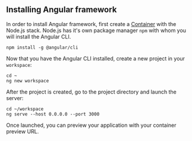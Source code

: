 ## Installing Angular framework
In order to install Angular framework, first create a [Container](#container) with the Node.js stack. Node.js has it's own package manager `npm` with whom you will install the Angular CLI.

~~~~
npm install -g @angular/cli
~~~~

Now that you have the Angular CLI installed, create a new project in your `workspace`:

~~~~
cd ~
ng new workspace 
~~~~

After the project is created, go to the project directory and launch the server:

~~~~
cd ~/workspace
ng serve --host 0.0.0.0 --port 3000
~~~~

Once launched, you can preview your application with your container preview URL.
